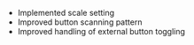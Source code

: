- Implemented scale setting
- Improved button scanning pattern
- Improved handling of external button toggling
